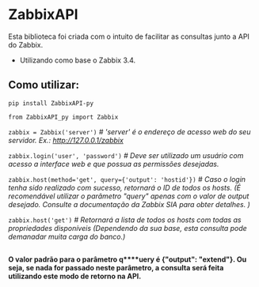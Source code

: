 # ZabbixAPI

Esta biblioteca foi criada com o intuito de facilitar as consultas junto a API do Zabbix.

* Utilizando como base o Zabbix 3.4.


## Como utilizar:

`pip install ZabbixAPI-py`

`from ZabbixAPI_py import Zabbix`

`zabbix = Zabbix('server')` _# 'server' é o endereço de acesso web do seu servidor. Ex.: http://127.0.0.1/zabbix_

`zabbix.login('user', 'password')` _# Deve ser utilizado um usuário com acesso a interface web e que possua as permissões desejadas._

`zabbix.host(method='get', query={'output': 'hostid'})` _# Caso o login tenha sido realizado com sucesso, retornará o ID de todos os hosts. (É recomendável utilizar o parâmetro "query" apenas com o valor de output desejado. Consulte a documentação da Zabbix SIA para obter detalhes. )_

`zabbix.host('get')` _# Retornará a lista de todos os hosts com todas as propriedades disponíveis (Dependendo da sua base, esta consulta pode demanadar muita carga do banco.)_

##

**O valor padrão para o parâmetro q****uery é {"output": "extend"}. Ou seja, se nada for passado neste parâmetro, a consulta será feita utilizando este modo de retorno na API.**